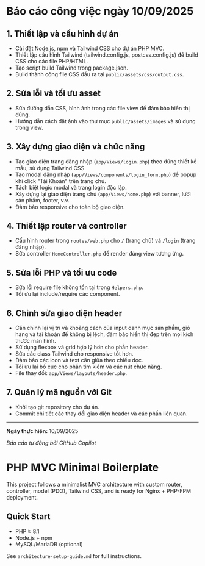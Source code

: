 # Báo cáo công việc ngày 10/09/2025

## 1. Thiết lập và cấu hình dự án
- Cài đặt Node.js, npm và Tailwind CSS cho dự án PHP MVC.
- Thiết lập cấu hình Tailwind (tailwind.config.js, postcss.config.js) để build CSS cho các file PHP/HTML.
- Tạo script build Tailwind trong package.json.
- Build thành công file CSS đầu ra tại `public/assets/css/output.css`.

## 2. Sửa lỗi và tối ưu asset
- Sửa đường dẫn CSS, hình ảnh trong các file view để đảm bảo hiển thị đúng.
- Hướng dẫn cách đặt ảnh vào thư mục `public/assets/images` và sử dụng trong view.

## 3. Xây dựng giao diện và chức năng
- Tạo giao diện trang đăng nhập (`app/Views/login.php`) theo đúng thiết kế mẫu, sử dụng Tailwind CSS.
- Tạo modal đăng nhập (`app/Views/components/login_form.php`) để popup khi click "Tài Khoản" trên trang chủ.
- Tách biệt logic modal và trang login độc lập.
- Xây dựng lại giao diện trang chủ (`app/Views/home.php`) với banner, lưới sản phẩm, footer, v.v.
- Đảm bảo responsive cho toàn bộ giao diện.

## 4. Thiết lập router và controller
- Cấu hình router trong `routes/web.php` cho `/` (trang chủ) và `/login` (trang đăng nhập).
- Sửa controller `HomeController.php` để render đúng view tương ứng.

## 5. Sửa lỗi PHP và tối ưu code
- Sửa lỗi require file không tồn tại trong `Helpers.php`.
- Tối ưu lại include/require các component.

## 6. Chỉnh sửa giao diện header
- Căn chỉnh lại vị trí và khoảng cách của input danh mục sản phẩm, giỏ hàng và tài khoản để không bị lệch, đảm bảo hiển thị đẹp trên mọi kích thước màn hình.
- Sử dụng flexbox và grid hợp lý hơn cho phần header.
- Sửa các class Tailwind cho responsive tốt hơn.
- Đảm bảo các icon và text căn giữa theo chiều dọc.
- Tối ưu lại bố cục cho phần tìm kiếm và các nút chức năng.
- File thay đổi: `app/Views/layouts/header.php`.

## 7. Quản lý mã nguồn với Git
- Khởi tạo git repository cho dự án.
- Commit chi tiết các thay đổi giao diện header và các phần liên quan.

---
**Ngày thực hiện:** 10/09/2025

*Báo cáo tự động bởi GitHub Copilot*
# PHP MVC Minimal Boilerplate

This project follows a minimalist MVC architecture with custom router, controller, model (PDO), Tailwind CSS, and is ready for Nginx + PHP-FPM deployment.

## Quick Start

- PHP ≥ 8.1
- Node.js + npm
- MySQL/MariaDB (optional)

See `architecture-setup-guide.md` for full instructions.
